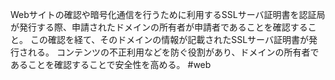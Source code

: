 Webサイトの確認や暗号化通信を行うために利用するSSLサーバ証明書を認証局が発行する際、申請されたドメインの所有者が申請者であることを確認すること。
この確認を経て、そのドメインの情報が記載されたSSLサーバ証明書が発行される。
コンテンツの不正利用などを防ぐ役割があり、ドメインの所有者であることを確認することで安全性を高める。
#web 